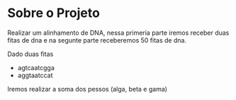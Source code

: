 # Sobre o Projeto

Realizar um alinhamento de DNA, nessa primeria parte iremos receber duas fitas de dna e na segunte parte receberemos 50 fitas de dna. 

Dado duas fitas

 - agtcaatcgga
 - aggtaatccat

Iremos realizar a soma dos pessos (alga, beta e gama)



